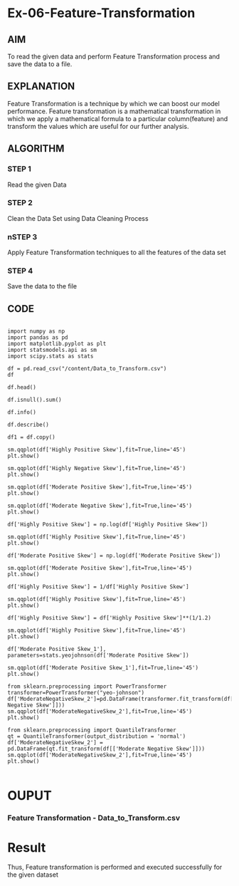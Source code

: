 # Ex-06-Feature-Transformation

## AIM
To read the given data and perform Feature Transformation process and save the data to a file.

## EXPLANATION
Feature Transformation is a technique by which we can boost our model performance. Feature transformation is a mathematical transformation in which we apply a mathematical formula to a particular column(feature) and transform the values which are useful for our further analysis.

## ALGORITHM
### STEP 1
Read the given Data

### STEP 2
Clean the Data Set using Data Cleaning Process

### nSTEP 3
Apply Feature Transformation techniques to all the features of the data set

### STEP 4
Save the data to the file

## CODE
```

import numpy as np
import pandas as pd
import matplotlib.pyplot as plt
import statsmodels.api as sm
import scipy.stats as stats

df = pd.read_csv("/content/Data_to_Transform.csv")
df

df.head()

df.isnull().sum()

df.info()

df.describe()

df1 = df.copy()

sm.qqplot(df['Highly Positive Skew'],fit=True,line='45')
plt.show()

sm.qqplot(df['Highly Negative Skew'],fit=True,line='45')
plt.show()

sm.qqplot(df['Moderate Positive Skew'],fit=True,line='45')
plt.show()

sm.qqplot(df['Moderate Negative Skew'],fit=True,line='45')
plt.show()

df['Highly Positive Skew'] = np.log(df['Highly Positive Skew'])

sm.qqplot(df['Highly Positive Skew'],fit=True,line='45')
plt.show()

df['Moderate Positive Skew'] = np.log(df['Moderate Positive Skew'])

sm.qqplot(df['Moderate Positive Skew'],fit=True,line='45')
plt.show()

df['Highly Positive Skew'] = 1/df['Highly Positive Skew']

sm.qqplot(df['Highly Positive Skew'],fit=True,line='45')
plt.show()

df['Highly Positive Skew'] = df['Highly Positive Skew']**(1/1.2)

sm.qqplot(df['Highly Positive Skew'],fit=True,line='45')
plt.show()

df['Moderate Positive Skew_1'], parameters=stats.yeojohnson(df['Moderate Positive Skew'])

sm.qqplot(df['Moderate Positive Skew_1'],fit=True,line='45')
plt.show()

from sklearn.preprocessing import PowerTransformer
transformer=PowerTransformer("yeo-johnson")
df['ModerateNegativeSkew_2']=pd.DataFrame(transformer.fit_transform(df[['Moderate Negative Skew']]))
sm.qqplot(df['ModerateNegativeSkew_2'],fit=True,line='45')
plt.show()

from sklearn.preprocessing import QuantileTransformer
qt = QuantileTransformer(output_distribution = 'normal')
df['ModerateNegativeSkew_2'] = pd.DataFrame(qt.fit_transform(df[['Moderate Negative Skew']]))
sm.qqplot(df['ModerateNegativeSkew_2'],fit=True,line='45')
plt.show()


``` 

# OUPUT
### Feature Transformation - Data_to_Transform.csv
# Result
Thus, Feature transformation is performed and executed successfully for the given dataset

